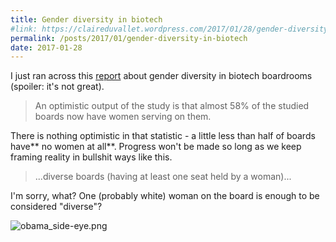 ```yaml
---
title: Gender diversity in biotech
#link: https://claireduvallet.wordpress.com/2017/01/28/gender-diversity-in-biotech/
permalink: /posts/2017/01/gender-diversity-in-biotech
date: 2017-01-28
---
```



I just ran across this [report](http://www.liftstream.com/women_biotech_boardrooms.html#report) about gender diversity in biotech boardrooms (spoiler: it's not great).

> An optimistic output of the study is that almost 58% of the studied boards now have women serving on them.

There is nothing optimistic in that statistic - a little less than half of boards have** no women at all**. Progress won't be made so long as we keep framing reality in bullshit ways like this.

> ...diverse boards (having at least one seat held by a woman)...

I'm sorry, what? One (probably white) woman on the board is enough to be considered "diverse"?

![obama_side-eye.png](obama_side-eye.png)
